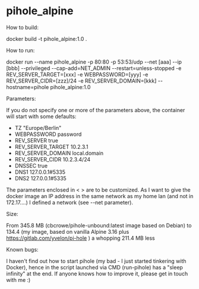 # pihole_alpine

How to build:

docker build -t pihole_alpine:1.0 .

How to run:

docker run --name pihole_alpine -p 80:80 -p 53:53/udp --net [aaa] --ip [bbb]  --privileged --cap-add=NET_ADMIN --restart=unless-stopped -e REV_SERVER_TARGET=[xxx] -e WEBPASSWORD=[yyy] -e REV_SERVER_CIDR=[zzz]/24 -e REV_SERVER_DOMAIN=[kkk] --hostname=pihole pihole_alpine:1.0

Parameters:

If you do not specify one or more of the parameters above, the container will start with some defaults:


* TZ "Europe/Berlin"
* WEBPASSWORD password
* REV_SERVER true
* REV_SERVER_TARGET 10.2.3.1
* REV_SERVER_DOMAIN local.domain
* REV_SERVER_CIDR 10.2.3.4/24
* DNSSEC true
* DNS1 127.0.0.1#5335
* DNS2 127.0.0.1#5335

The parameters enclosed in < > are to be customized. As I want to give the docker image an IP address in the same network as my home lan (and not in 172.17....) I defined a network (see --net parameter).

Size:

From 345.8 MB (cbcrowe/pihole-unbound:latest image based on Debian) to 134.4 (my image, based on vanilla Alpine 3.16 plus https://gitlab.com/yvelon/pi-hole ) a whopping 211.4 MB less

Known bugs:

I haven't find out how to start pihole (my bad - I just started tinkering with Docker), hence in the script launched via CMD (run-pihole) has a "sleep infinity" at the end. If anyone knows how to improve it, please get in touch with me :)
